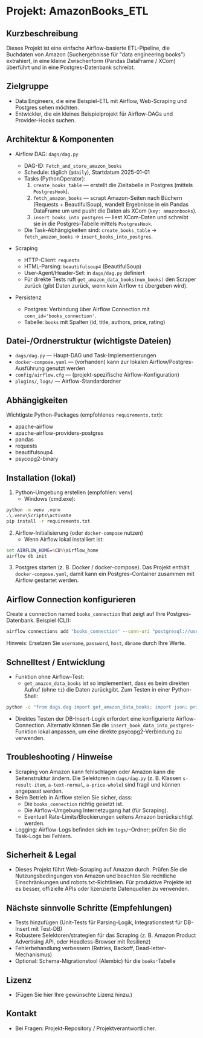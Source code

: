 Projekt: AmazonBooks_ETL
======================

Kurzbeschreibung
----------------
Dieses Projekt ist eine einfache Airflow-basierte ETL-Pipeline, die Buchdaten von Amazon (Suchergebnisse für "data engineering books") extrahiert, in eine kleine Zwischenform (Pandas DataFrame / XCom) überführt und in eine Postgres-Datenbank schreibt.

Zielgruppe
---------
- Data Engineers, die eine Beispiel-ETL mit Airflow, Web-Scraping und Postgres sehen möchten.
- Entwickler, die ein kleines Beispielprojekt für Airflow-DAGs und Provider-Hooks suchen.

Architektur & Komponenten
-------------------------
- Airflow DAG: `dags/dag.py`
  - DAG-ID: `Fetch_and_store_amazon_books`
  - Schedule: täglich (`@daily`), Startdatum 2025-01-01
  - Tasks (PythonOperator):
    1. `create_books_table` — erstellt die Zieltabelle in Postgres (mittels `PostgresHook`).
    2. `fetch_amazon_books` — scrapt Amazon-Seiten nach Büchern (Requests + BeautifulSoup), wandelt Ergebnisse in ein Pandas DataFrame um und pusht die Daten als XCom (`key: amazonbooks`).
    3. `insert_books_into_postgres` — liest XCom-Daten und schreibt sie in die Postgres-Tabelle mittels `PostgresHook`.
  - Die Task-Abhängigkeiten sind: `create_books_table` -> `fetch_amazon_books` -> `insert_books_into_postgres`.

- Scraping
  - HTTP-Client: `requests`
  - HTML-Parsing: `beautifulsoup4` (BeautifulSoup)
  - User-Agent/Header-Set: in `dags/dag.py` definiert
  - Für direkte Tests ruft `get_amazon_data_books(num_books)` den Scraper zurück (gibt Daten zurück, wenn kein Airflow `ti` übergeben wird).

- Persistenz
  - Postgres: Verbindung über Airflow Connection mit `conn_id='books_connection'`.
  - Tabelle: `books` mit Spalten (id, title, authors, price, rating)

Datei-/Ordnerstruktur (wichtigste Dateien)
-----------------------------------------
- `dags/dag.py` — Haupt-DAG und Task-Implementierungen
- `docker-compose.yaml` — (vorhanden) kann zur lokalen Airflow/Postgres-Ausführung genutzt werden
- `config/airflow.cfg` — (projekt-spezifische Airflow-Konfiguration)
- `plugins/`, `logs/` — Airflow-Standardordner

Abhängigkeiten
--------------
Wichtigste Python-Packages (empfohlenes `requirements.txt`):
- apache-airflow
- apache-airflow-providers-postgres
- pandas
- requests
- beautifulsoup4
- psycopg2-binary

Installation (lokal)
--------------------
1. Python-Umgebung erstellen (empfohlen: venv)
   - Windows (cmd.exe):

```cmd
python -m venv .venv
.\.venv\Scripts\activate
pip install -r requirements.txt
```

2. Airflow-Initialisierung (oder `docker-compose` nutzen)
   - Wenn Airflow lokal installiert ist:

```cmd
set AIRFLOW_HOME=%CD%\airflow_home
airflow db init
```

3. Postgres starten (z. B. Docker / docker-compose). Das Projekt enthält `docker-compose.yaml`, damit kann ein Postgres-Container zusammen mit Airflow gestartet werden.

Airflow Connection konfigurieren
-------------------------------
Create a connection named `books_connection` that zeigt auf Ihre Postgres-Datenbank. Beispiel (CLI):

```cmd
airflow connections add "books_connection" --conn-uri "postgresql://username:password@host:5432/dbname"
```

Hinweis: Ersetzen Sie `username`, `password`, `host`, `dbname` durch Ihre Werte.

Schnelltest / Entwicklung
------------------------
- Funktion ohne Airflow-Test:
  - `get_amazon_data_books` ist so implementiert, dass es beim direkten Aufruf (ohne `ti`) die Daten zurückgibt. Zum Testen in einer Python-Shell:

```cmd
python -c "from dags.dag import get_amazon_data_books; import json; print(json.dumps(get_amazon_data_books(5), indent=2))"
```

- Direktes Testen der DB-Insert-Logik erfordert eine konfigurierte Airflow-Connection. Alternativ können Sie die `insert_book_data_into_postgres`-Funktion lokal anpassen, um eine direkte psycopg2-Verbindung zu verwenden.

Troubleshooting / Hinweise
--------------------------
- Scraping von Amazon kann fehlschlagen oder Amazon kann die Seitenstruktur ändern. Die Selektoren in `dags/dag.py` (z. B. Klassen `s-result-item`, `a-text-normal`, `a-price-whole`) sind fragil und können angepasst werden.
- Beim Betrieb in Airflow stellen Sie sicher, dass:
  - Die `books_connection` richtig gesetzt ist.
  - Die Airflow-Umgebung Internetzugang hat (für Scraping).
  - Eventuell Rate-Limits/Blockierungen seitens Amazon berücksichtigt werden.
- Logging: Airflow-Logs befinden sich im `logs/`-Ordner; prüfen Sie die Task-Logs bei Fehlern.

Sicherheit & Legal
------------------
- Dieses Projekt führt Web-Scraping auf Amazon durch. Prüfen Sie die Nutzungsbedingungen von Amazon und beachten Sie rechtliche Einschränkungen und robots.txt-Richtlinien. Für produktive Projekte ist es besser, offizielle APIs oder lizenzierte Datenquellen zu verwenden.

Nächste sinnvolle Schritte (Empfehlungen)
----------------------------------------
- Tests hinzufügen (Unit-Tests für Parsing-Logik, Integrationstest für DB-Insert mit Test-DB)
- Robustere Selektoren/strategien für das Scraping (z. B. Amazon Product Advertising API, oder Headless-Browser mit Resilienz)
- Fehlerbehandlung verbessern (Retries, Backoff, Dead-letter-Mechanismus)
- Optional: Schema-Migrationstool (Alembic) für die `books`-Tabelle

Lizenz
------
- (Fügen Sie hier Ihre gewünschte Lizenz hinzu.)

Kontakt
-------
- Bei Fragen: Projekt-Repository / Projektverantwortlicher.

